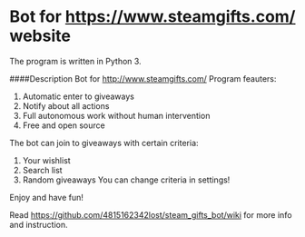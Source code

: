 # Bot for https://www.steamgifts.com/ website
The program is written in Python 3.

####Description
Bot for http://www.steamgifts.com/
Program feauters:
  1. Automatic enter to giveaways
  2. Notify about all actions
  3. Full autonomous work without human intervention
  4. Free and open source

The bot can join to giveaways with certain criteria:
  1. Your wishlist
  2. Search list
  3. Random giveaways
  You can change criteria in settings!
  
Enjoy and have fun!

Read https://github.com/4815162342lost/steam_gifts_bot/wiki for more info and instruction.
